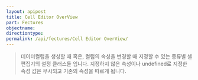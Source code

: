 ```yaml
---
layout: apipost
title: Cell Editor OverView
part: Fectures
objectname: 
directiontype: 
permalink: /api/fectures/Cell Editor OverView/
---
```



> 데이터컬럼을 생성할 때 혹은, 컬럼의 속성을 변경할 때 지정할 수 있는 종류별 셀편집기의 설정 클래스들 입니다. 지정하지 않은 속성이나 undefined로 지정한 속성 값은 무시되고 기존의 속성을 따르게 됩니다.
